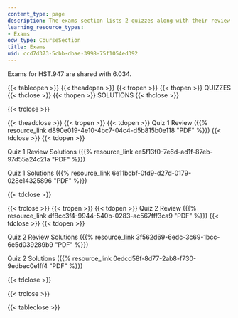 ```yaml
---
content_type: page
description: The exams section lists 2 quizzes along with their review and solutions.
learning_resource_types:
- Exams
ocw_type: CourseSection
title: Exams
uid: ccd7d373-5cbb-dbae-3998-75f1054ed392
---
```


Exams for HST.947 are shared with 6.034.

{{< tableopen >}}
{{< theadopen >}}
{{< tropen >}}
{{< thopen >}}
QUIZZES
{{< thclose >}}
{{< thopen >}}
SOLUTIONS
{{< thclose >}}

{{< trclose >}}

{{< theadclose >}}
{{< tropen >}}
{{< tdopen >}}
Quiz 1 Review ({{% resource_link d890e019-4e10-4bc7-04c4-d5b815b0e118 "PDF" %}})
{{< tdclose >}}
{{< tdopen >}}


Quiz 1 Review Solutions ({{% resource_link ee5f13f0-7e6d-ad1f-87eb-97d55a24c21a "PDF" %}})

Quiz 1 Solutions ({{% resource_link 6e11bcbf-0fd9-d27d-0179-028e14325896 "PDF" %}})


{{< tdclose >}}

{{< trclose >}}
{{< tropen >}}
{{< tdopen >}}
Quiz 2 Review ({{% resource_link df8cc3f4-9944-540b-0283-ac567fff3ca9 "PDF" %}})
{{< tdclose >}}
{{< tdopen >}}


Quiz 2 Review Solutions ({{% resource_link 3f562d69-6edc-3c69-1bcc-6e5d039289b9 "PDF" %}})

Quiz 2 Solutions ({{% resource_link 0edcd58f-8d77-2ab8-f730-9edbec0e1ff4 "PDF" %}})


{{< tdclose >}}

{{< trclose >}}

{{< tableclose >}}